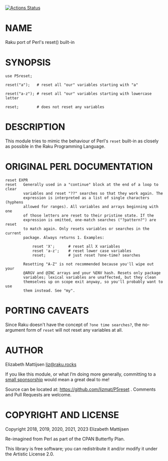 [![Actions Status](https://github.com/lizmat/P5reset/workflows/test/badge.svg)](https://github.com/lizmat/P5reset/actions)

NAME
====

Raku port of Perl's reset() built-in

SYNOPSIS
========

    use P5reset;

    reset("a");   # reset all "our" variables starting with "a"

    reset("a-z"); # reset all "our" variables starting with lowercase letter

    reset;        # does not reset any variables

DESCRIPTION
===========

This module tries to mimic the behaviour of Perl's `reset` built-in as closely as possible in the Raku Programming Language.

ORIGINAL PERL DOCUMENTATION
===========================

    reset EXPR
    reset   Generally used in a "continue" block at the end of a loop to clear
            variables and reset "??" searches so that they work again. The
            expression is interpreted as a list of single characters (hyphens
            allowed for ranges). All variables and arrays beginning with one
            of those letters are reset to their pristine state. If the
            expression is omitted, one-match searches ("?pattern?") are reset
            to match again. Only resets variables or searches in the current
            package. Always returns 1. Examples:

                reset 'X';      # reset all X variables
                reset 'a-z';    # reset lower case variables
                reset;          # just reset ?one-time? searches

            Resetting "A-Z" is not recommended because you'll wipe out your
            @ARGV and @INC arrays and your %ENV hash. Resets only package
            variables; lexical variables are unaffected, but they clean
            themselves up on scope exit anyway, so you'll probably want to use
            them instead. See "my".

PORTING CAVEATS
===============

Since Raku doesn't have the concept of `?one time searches?`, the no-argument form of `reset` will not reset any variables at all.

AUTHOR
======

Elizabeth Mattijsen <liz@raku.rocks>

If you like this module, or what I’m doing more generally, committing to a [small sponsorship](https://github.com/sponsors/lizmat/) would mean a great deal to me!

Source can be located at: https://github.com/lizmat/P5reset . Comments and Pull Requests are welcome.

COPYRIGHT AND LICENSE
=====================

Copyright 2018, 2019, 2020, 2021, 2023 Elizabeth Mattijsen

Re-imagined from Perl as part of the CPAN Butterfly Plan.

This library is free software; you can redistribute it and/or modify it under the Artistic License 2.0.

